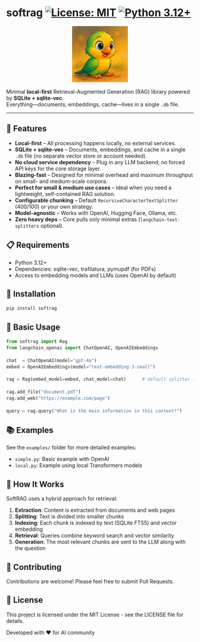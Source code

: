 # softrag [![License: MIT](https://img.shields.io/badge/License-MIT-yellow.svg)](https://opensource.org/licenses/MIT) [![Python 3.12+](https://img.shields.io/badge/python-3.12+-blue.svg)](https://www.python.org/downloads/)


<div align="center">
  <img src="piriquito.png" width="150" alt="SoftRAG mascot – periquito"/>
</div>



Minimal **local-first** Retrieval-Augmented Generation (RAG) library powered by **SQLite + sqlite-vec**.  
Everything—documents, embeddings, cache—lives in a single `.db` file.

---

## 🌟 Features

- **Local-first** – All processing happens locally, no external services.
- **SQLite + sqlite-vec** – Documents, embeddings, and cache in a single `.db` file (no separate vector store or account needed).
- **No cloud service dependency** – Plug in any LLM backend; no forced API keys for the core storage layer.
- **Blazing-fast** – Designed for minimal overhead and maximum throughput on small- and medium-scale corpora. <!-- enfatizar performance -->
- **Perfect for small & medium use cases** – Ideal when you need a lightweight, self-contained RAG solution. <!-- destacar o público-alvo -->
- **Configurable chunking** – Default `RecursiveCharacterTextSplitter` (400/100) or your own strategy.
- **Model-agnostic** – Works with OpenAI, Hugging Face, Ollama, etc.
- **Zero heavy deps** – Core pulls only minimal extras (`langchain-text-splitters` optional).

## 📋 Requirements

- Python 3.12+
- Dependencies: sqlite-vec, trafilatura, pymupdf (for PDFs)
- Access to embedding models and LLMs (uses OpenAI by default)

## 🚀 Installation

```bash
pip install softrag
```

## 🔧 Basic Usage

```python
from softrag import Rag
from langchain_openai import ChatOpenAI, OpenAIEmbeddings

chat  = ChatOpenAI(model="gpt-4o")
embed = OpenAIEmbeddings(model="text-embedding-3-small")

rag = Rag(embed_model=embed, chat_model=chat)      # default splitter (RCTS)

rag.add_file("document.pdf")
rag.add_web("https://example.com/page")

query = rag.query("What is the main information in this content?")
```

## 📚 Examples

See the `examples/` folder for more detailed examples:

- `simple.py`: Basic example with OpenAI
- `local.py`: Example using local Transformers models

## 🔄 How It Works

SoftRAG uses a hybrid approach for retrieval:

1. **Extraction**: Content is extracted from documents and web pages
2. **Splitting**: Text is divided into smaller chunks
3. **Indexing**: Each chunk is indexed by text (SQLite FTS5) and vector embedding
4. **Retrieval**: Queries combine keyword search and vector similarity
5. **Generation**: The most relevant chunks are sent to the LLM along with the question

## 🤝 Contributing

Contributions are welcome! Please feel free to submit Pull Requests.

## 📜 License

This project is licensed under the MIT License - see the LICENSE file for details.


Developed with ❤️ for AI community